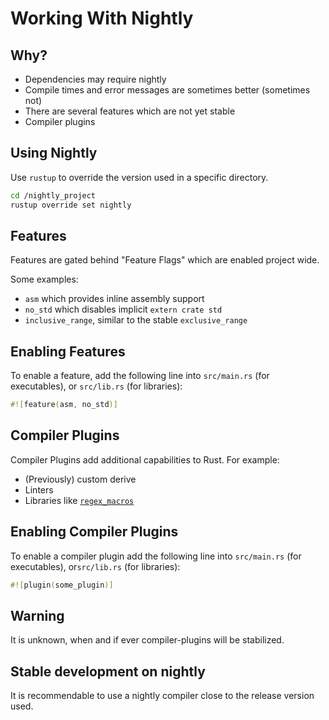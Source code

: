# Working With Nightly

## Why?

-   Dependencies may require nightly
-   Compile times and error messages are sometimes better (sometimes not)
-   There are several features which are not yet stable
-   Compiler plugins

## Using Nightly

Use `rustup` to override the version used in a specific directory.

```sh
cd /nightly_project
rustup override set nightly
```

## Features

Features are gated behind "Feature Flags" which are enabled project wide.

Some examples:

-   `asm` which provides inline assembly support
-   `no_std` which disables implicit `extern crate std`
-   `inclusive_range`, similar to the stable `exclusive_range`

## Enabling Features

To enable a feature, add the following line into `src/main.rs` (for executables), or `src/lib.rs` (for libraries):

```rust ignore
#![feature(asm, no_std)]
```

## Compiler Plugins

Compiler Plugins add additional capabilities to Rust. For example:

-   (Previously) custom derive
-   Linters
-   Libraries like [`regex_macros`](https://github.com/rust-lang/regex#usage-regex-compiler-plugin)

## Enabling Compiler Plugins

To enable a compiler plugin add the following line into `src/main.rs` (for executables), or`src/lib.rs` (for libraries):

```rust ignore
#![plugin(some_plugin)]
```

## Warning

It is unknown, when and if ever compiler-plugins will be stabilized.

## Stable development on nightly

It is recommendable to use a nightly compiler close to the release version used.
